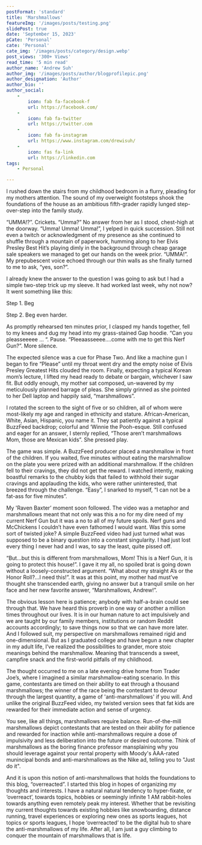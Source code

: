 ```yaml
---
postFormat: 'standard'
title: 'Marshmallows'
featureImg: '/images/posts/testing.png'
slidePost: true
date: 'September 15, 2023'
pCate: 'Personal'
cate: 'Personal'
cate_img: '/images/posts/category/design.webp'
post_views: '300+ Views'
read_time: '5 min read'
author_name: 'Andrew Suh'
author_img: '/images/posts/author/blogprofilepic.png'
author_designation: 'Author'
author_bio: ''
author_social:
    -
        icon: fab fa-facebook-f
        url: https://facebook.com/
    -
        icon: fab fa-twitter
        url: https://twitter.com
    -
        icon: fab fa-instagram
        url: https://www.instagram.com/drewisuh/
    - 
        icon: fas fa-link
        url: https://linkedin.com
tags: 
    - Personal

---
```

I rushed down the stairs from my childhood bedroom in a flurry, pleading for my mothers attention. The sound of my overweight footsteps shook the foundations of the house as an ambitious fifth-grader rapidly lunged step-over-step into the family study. 

“UMMA!?”. Crickets. “Umma?” No answer from her as I stood, chest-high at the doorway. “Umma! Umma! Umma!”, I yelped in quick succession. Still not even a twitch or acknowledgment of my presence as she continued to shuffle through a mountain of paperwork, humming along to her Elvis Presley Best Hit’s playing dimly in the background through cheap garage sale speakers we managed to get our hands on the week prior. “UMMA!”. My prepubescent voice echoed through our thin walls as she finally turned to me to ask, “yes, son?”. 
	
I already knew the answer to the question I was going to ask but I had a simple two-step trick up my sleeve. It had worked last week, why not now? It went something like this: 

Step 1. Beg

Step 2. Beg even harder. 

As promptly rehearsed ten minutes prior, I clasped my hands together, fell to my knees and dug my head into my grass-stained Gap hoodie. “Can you pleasseeeee … “. Pause. “Pleeaasseeee….come with me to get this Nerf Gun?”. More silence. 

The expected silence was a cue for Phase Two. And like a machine gun I began to fire “Please” until my throat went dry and the empty noise of Elvis Presley Greatest Hits clouded the room. Finally, expecting a typical Korean mom’s lecture, I lifted my head ready to debate or bargain, whichever I saw fit. But oddly enough, my mother sat composed, un-wavered by my meticulously planned barrage of pleas. She simply grinned as she pointed to her Dell laptop and happily said, “marshmallows”. 

I rotated the screen to the sight of five or so children, all of whom were most-likely my age and ranged in ethnicity and stature. African-American, White, Asian, Hispanic, you name it. They sat patiently against a typical BuzzFeed backdrop; colorful and ‘Winnie the Pooh-esque. Still confused and eager for an answer, I sternly replied, “Those aren’t marshmallows Mom, those are Mexican kids”. She pressed play.

The game was simple. A BuzzFeed producer placed a marshmallow in front of the children. If you waited, five minutes without eating the marshmallow on the plate you were prized with an additional marshmallow. If the children fell to their cravings, they did not get the reward. I watched intently, making boastful remarks to the chubby kids that failed to withhold their sugar cravings and applauding the kids, who were rather uninterested, that breezed through the challenge. “Easy”, I snarked to myself, “I can not be a fat-ass for five minutes”. 

My 'Raven Baxter’ moment soon followed. The video was a metaphor and marshmallows meant that not only was this a no for my dire need of my current Nerf Gun but it was a no to all of my future spoils. Nerf guns and McChickens I couldn’t have even fathomed I would want. Was this some sort of twisted joke? A simple BuzzFeed video had just turned what was supposed to be a binary question into a constant singularity. I had just lost every thing I never had and I was, to say the least, quite pissed off. 

“But…but this is different from marshmallows, Mom! This is a Nerf Gun, it is going to protect this house!”. I gave it my all, no spoiled brat is going down without a loosely-constructed argument. “What about my straight A’s or the Honor Roll?…I need this!”. It was at this point, my mother had must’ve thought she transcended earth, giving no answer but a tranquil smile on her face and her new favorite answer, “Marshmallows, Andrew!”. 

The obvious lesson here is patience; anybody with half-a-brain could see through that. We have heard this proverb in one way or another a million times throughout our lives. It is in our human nature to act impulsively and we are taught by our family members, institutions or random Reddit accounts accordingly; to save things now so that we can have more later.  And I followed suit, my perspective on marshmallows remained rigid and one-dimensional. But as I graduated college and have begun a new chapter in my adult life, I’ve realized the possibilities to grander, more stoic meanings behind the marshmallow. Meaning that transcends a sweet, campfire snack and the first-world pitfalls of my childhood. 

The thought occurred to me on a late evening drive home from Trader Joe’s, where I imagined a similar marshmallow-eating scenario. In this game, contestants are timed on their ability to eat through a thousand marshmallows; the winner of the race being the contestant to devour through the largest quantity, a game of 'anti-marshmallows' if you will. And unlike the original BuzzFeed video, my twisted version sees that fat kids are rewarded for their immediate action and sense of urgency. 

You see, like all things, marshmallows require balance. Run-of-the-mill marshmallows depict contestants that are tested on their ability for patience and rewarded for inaction while anti-marshmallows require a dose of impulsivity and less deliberation into the future or desired outcome. Think of marshmallows as the boring finance professor mansplaining why you should leverage against your rental property with Moody's AAA-rated munincipal bonds and anti-marshmallows as the Nike ad, telling you to "Just do it". 

And it is upon this notion of anti-marshmallows that holds the foundations to this blog, “overreacted”. I started this blog in hopes of organizing my thoughts and interests. I have a natural natural tendency to hyper-fixate, or ‘overreact’, towards topics, hobbies or seemingly infinite 1 AM rabbit-holes towards anything even remotely peak my interest. Whether that be revisiting my current thoughts towards existing hobbies like snowboarding, distance running, travel experiences or exploring new ones as sports leagues, hot topics or sports leagues, I hope ‘overreacted’ to be the digital hub to share the anti-marshmallows of my life. After all, I am just a guy climbing to conquer the mountain of marshmallows that is life. 








